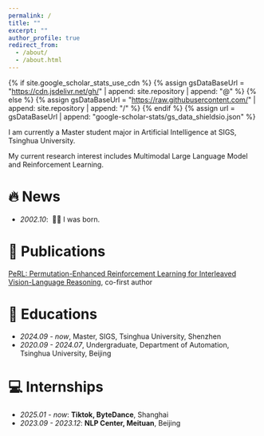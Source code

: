 ```yaml
---
permalink: /
title: ""
excerpt: ""
author_profile: true
redirect_from: 
  - /about/
  - /about.html
---
```


{% if site.google_scholar_stats_use_cdn %}
{% assign gsDataBaseUrl = "https://cdn.jsdelivr.net/gh/" | append: site.repository | append: "@" %}
{% else %}
{% assign gsDataBaseUrl = "https://raw.githubusercontent.com/" | append: site.repository | append: "/" %}
{% endif %}
{% assign url = gsDataBaseUrl | append: "google-scholar-stats/gs_data_shieldsio.json" %}

<span class='anchor' id='about-me'></span>

I am currently a Master student major in Artificial Intelligence at SIGS, Tsinghua University.

My current research interest includes Multimodal Large Language Model and Reinforcement Learning.


# 🔥 News
- *2002.10*: &nbsp;🎉🎉 I was born.

# 📝 Publications 
[PeRL: Permutation-Enhanced Reinforcement Learning for Interleaved Vision-Language Reasoning](https://arxiv.org/abs/2506.14907), co-first author

<!-- # 🎖 Honors and Awards -->

# 📖 Educations
- *2024.09 - now*, Master, SIGS, Tsinghua University, Shenzhen
- *2020.09 - 2024.07*, Undergraduate, Department of Automation, Tsinghua University, Beijing

# 💻 Internships
- *2025.01 - now*: **Tiktok, ByteDance**, Shanghai
- *2023.09 - 2023.12*: **NLP Center, Meituan**, Beijing